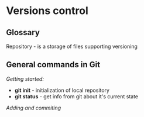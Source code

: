 # **Versions control**

## Glossary

Repository - is a storage of files supporting versioning

## General commands in Git
*Getting started:*
* **git init** - initialization of local repository
* **git status** - get info from git about it's current state

*Adding and commiting*
